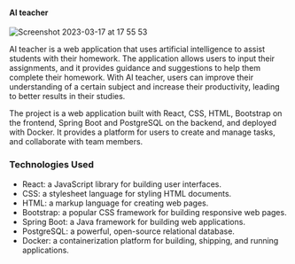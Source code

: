 ﻿#### AI teacher
 
 
![Screenshot 2023-03-17 at 17 55 53](https://user-images.githubusercontent.com/54028278/225955873-a9977d26-86fc-4a0e-a377-603c6cc47b97.png)


AI teacher is a web application that uses artificial intelligence to assist students with their homework.
The application allows users to input their assignments, and it provides guidance and suggestions to help them 
complete their homework.
With AI teacher, users can improve their understanding of a certain subject and increase their productivity, 
leading to better results in their studies.


The project is a web application built with React, CSS, HTML, Bootstrap on the frontend, Spring Boot and PostgreSQL 
on the backend, and deployed with Docker. It provides a platform for users to create and manage tasks, and collaborate
with team members.

### Technologies Used

- React: a JavaScript library for building user interfaces.
- CSS: a stylesheet language for styling HTML documents.
- HTML: a markup language for creating web pages.
- Bootstrap: a popular CSS framework for building responsive web pages.
- Spring Boot: a Java framework for building web applications.
- PostgreSQL: a powerful, open-source relational database.
- Docker: a containerization platform for building, shipping, and running applications.



